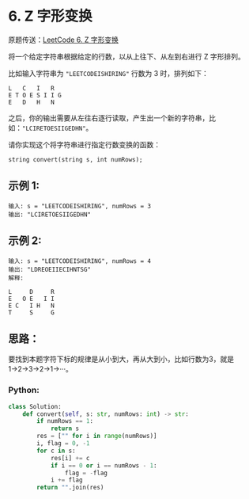 # 6. Z 字形变换
原题传送：[LeetCode 6. Z 字形变换](https://leetcode-cn.com/problems/zigzag-conversion/submissions/)

将一个给定字符串根据给定的行数，以从上往下、从左到右进行 Z 字形排列。

比如输入字符串为 ```"LEETCODEISHIRING"``` 行数为 3 时，排列如下：

```
L   C   I   R
E T O E S I I G
E   D   H   N
```

之后，你的输出需要从左往右逐行读取，产生出一个新的字符串，比如：```"LCIRETOESIIGEDHN"```。

请你实现这个将字符串进行指定行数变换的函数：

```
string convert(string s, int numRows);
```

## 示例 1:

```
输入: s = "LEETCODEISHIRING", numRows = 3
输出: "LCIRETOESIIGEDHN"
```

## 示例 2:

```
输入: s = "LEETCODEISHIRING", numRows = 4
输出: "LDREOEIIECIHNTSG"
解释:

L     D     R
E   O E   I I
E C   I H   N
T     S     G
```

## 思路：
要找到本题字符下标的规律是从小到大，再从大到小，比如行数为3，就是1→2→3→2→1→···。

### Python:
```python
class Solution:
    def convert(self, s: str, numRows: int) -> str:
        if numRows == 1: 
            return s
        res = ["" for i in range(numRows)]
        i, flag = 0, -1
        for c in s:
            res[i] += c
            if i == 0 or i == numRows - 1: 
                flag = -flag
            i += flag
        return "".join(res)
```

